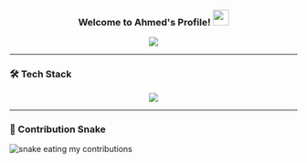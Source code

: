 <h3 align="center">
  Welcome to Ahmed's Profile!
  <img src="https://media.giphy.com/media/hvRJCLFzcasrR4ia7z/giphy.gif" width="28">
</h3>

<!-- Typing SVG -->
<p align="center">
  <a href="https://github.com/DenverCoder1/readme-typing-svg">
    <img src="https://readme-typing-svg.herokuapp.com/?lines=Full-stack%20Web%20Developer;Always%20learning%20new%20things;Love%20Coding%20❤️&font=Fira+Code&center=true&width=500&height=45&color=f75c7e&vCenter=true&size=22">
  </a>
</p>

---

### 🛠 Tech Stack
<p align="center">
  <img src="https://skillicons.dev/icons?i=html,css,js,ts,react,angular,bootstrap,sass,nodejs,express,php,mongodb,mysql,git,github,vscode,figma&perline=9" />
</p>

---

### 🐍 Contribution Snake
<picture>
  <source media="(prefers-color-scheme: dark)" srcset="https://raw.githubusercontent.com/YOUR_USERNAME/YOUR_USERNAME/output/snake-dark.svg">
  <source media="(prefers-color-scheme: light)" srcset="https://raw.githubusercontent.com/YOUR_USERNAME/YOUR_USERNAME/output/snake.svg">
  <img alt="snake eating my contributions" src="https://raw.githubusercontent.com/YOUR_USERNAME/YOUR_USERNAME/output/snake.svg">
</picture>
